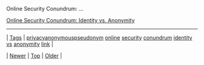 <!--
title: Online Security Conundrum
date: 2020-06-28T15:27:00.183Z
tags: privacyanonymouspseudonym, online, security, conundrum, identity, vs, anonymity, link
-->


Online Security Conundrum: ...

[Online Security Conundrum: Identity vs. Anonymity](http://www.youtube.com/attribution_link?a=0ocHzq6joUQhF4WkVyk-_w&u=/watch?v=_DCkVxHZWDY&feature=share)

<!--BOTTOM-POST-NAVIGATION-->
---

| [Tags](tags.md) | [privacyanonymouspseudonym](tag-privacyanonymouspseudonym.md) [online](tag-online.md) [security](tag-security.md) [conundrum](tag-conundrum.md) [identity](tag-identity.md) [vs](tag-vs.md) [anonymity](tag-anonymity.md) [link](tag-link.md) |

| [Newer](65050913787.md) | [Top](index.md) | [Older](65086027324.md) |